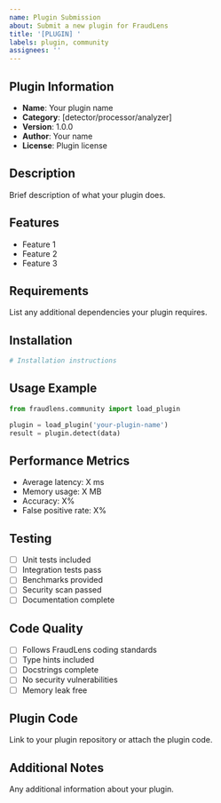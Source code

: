 ```yaml
---
name: Plugin Submission
about: Submit a new plugin for FraudLens
title: '[PLUGIN] '
labels: plugin, community
assignees: ''
---
```


## Plugin Information
- **Name**: Your plugin name
- **Category**: [detector/processor/analyzer]
- **Version**: 1.0.0
- **Author**: Your name
- **License**: Plugin license

## Description
Brief description of what your plugin does.

## Features
- Feature 1
- Feature 2
- Feature 3

## Requirements
List any additional dependencies your plugin requires.

## Installation
```bash
# Installation instructions
```

## Usage Example
```python
from fraudlens.community import load_plugin

plugin = load_plugin('your-plugin-name')
result = plugin.detect(data)
```

## Performance Metrics
- Average latency: X ms
- Memory usage: X MB
- Accuracy: X%
- False positive rate: X%

## Testing
- [ ] Unit tests included
- [ ] Integration tests pass
- [ ] Benchmarks provided
- [ ] Security scan passed
- [ ] Documentation complete

## Code Quality
- [ ] Follows FraudLens coding standards
- [ ] Type hints included
- [ ] Docstrings complete
- [ ] No security vulnerabilities
- [ ] Memory leak free

## Plugin Code
Link to your plugin repository or attach the plugin code.

## Additional Notes
Any additional information about your plugin.